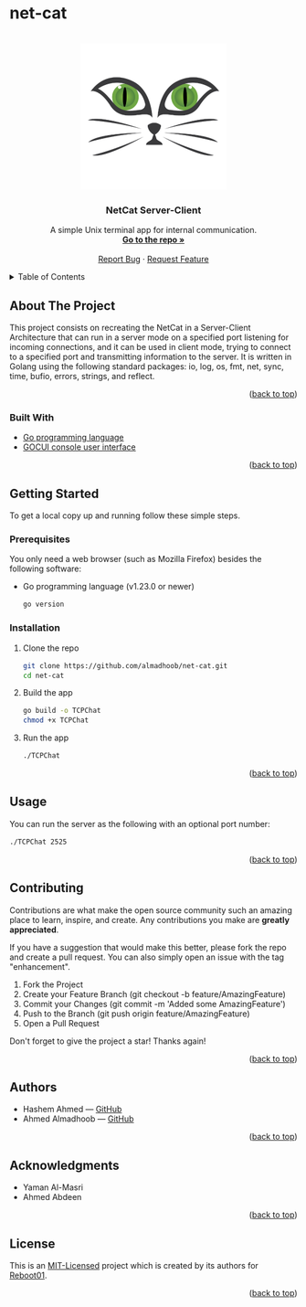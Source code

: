 # net-cat

<!-- PROJECT LOGO -->
<br />
<div align="center">
  <a href="https://github.com/almadhoob/net-cat">
    <img src="assets/logo.png" alt="Logo" width="256" height="256">
  </a>

<h3 align="center">NetCat Server-Client</h3>

  <p align="center">
    A simple Unix terminal app for internal communication.
    <br />
    <a href="https://github.com/almadhoob/net-cat"><strong>Go to the repo »</strong></a>
    <br />
    <br />
    <a href="https://github.com/almadhoob/net-cat/issues/new?labels=bug&template=bug-report---.md">Report Bug</a>
    ·
    <a href="https://github.com/almadhoob/net-cat/issues/new?labels=enhancement&template=feature-request---.md">Request Feature</a>
  </p>
</div>

<!-- TABLE OF CONTENTS -->
<details>
  <summary>Table of Contents</summary>
  <ol>
    <li>
      <a href="#about-the-project">About The Project</a>
      <ul>
        <li><a href="#built-with">Built With</a></li>
      </ul>
    </li>
    <li>
      <a href="#getting-started">Getting Started</a>
      <ul>
        <li><a href="#prerequisites">Prerequisites</a></li>
        <li><a href="#installation">Installation</a></li>
      </ul>
    </li>
    <li><a href="#usage">Usage</a></li>
    <li><a href="#contributing">Contributing</a></li>
    <li><a href="#authors">Authors</a></li>
    <li><a href="#acknowledgments">Acknowledgments</a></li>
    <li><a href="#license">License</a></li>
  </ol>
</details>

<!-- ABOUT THE PROJECT -->

## About The Project

<!-- <div align="center"><img src="images/screenshot.png" alt="Screenshot"></div> -->
<!-- <br /> -->

This project consists on recreating the NetCat in a Server-Client Architecture that can run in a server mode on a specified port listening for incoming connections, and it can be used in client mode, trying to connect to a specified port and transmitting information to the server. It is written in Golang using the following standard packages: io, log, os, fmt, net, sync, time, bufio, errors, strings, and reflect.

<p align="right">(<a href="#net-cat">back to top</a>)</p>

### Built With

- [Go programming language](https://go.dev/doc/)
- [GOCUI console user interface](https://pkg.go.dev/github.com/jroimartin/gocui/)

<p align="right">(<a href="#net-cat">back to top</a>)</p>

<!-- GETTING STARTED -->

## Getting Started

To get a local copy up and running follow these simple steps.

### Prerequisites

You only need a web browser (such as Mozilla Firefox) besides the following software:

- Go programming language (v1.23.0 or newer)
  ```sh
  go version
  ```

### Installation

1. Clone the repo

   ```sh
   git clone https://github.com/almadhoob/net-cat.git
   cd net-cat
   ```

2. Build the app

   ```sh
   go build -o TCPChat
   chmod +x TCPChat
   ```

3. Run the app

   ```sh
   ./TCPChat
   ```

<p align="right">(<a href="#net-cat">back to top</a>)</p>

<!-- USAGE EXAMPLES -->

## Usage

You can run the server as the following with an optional port number:

   ```sh
   ./TCPChat 2525
   ```

<p align="right">(<a href="#net-cat">back to top</a>)</p>

<!-- CONTRIBUTING -->

## Contributing

Contributions are what make the open source community such an amazing place to learn, inspire, and create. Any contributions you make are **greatly appreciated**.

If you have a suggestion that would make this better, please fork the repo and create a pull request. You can also simply open an issue with the tag "enhancement".

1. Fork the Project
2. Create your Feature Branch (git checkout -b feature/AmazingFeature)
3. Commit your Changes (git commit -m 'Added some AmazingFeature')
4. Push to the Branch (git push origin feature/AmazingFeature)
5. Open a Pull Request

Don't forget to give the project a star! Thanks again!

<p align="right">(<a href="#net-cat">back to top</a>)</p>

<!-- AUTHORS -->

## Authors

- Hashem Ahmed — [GitHub](https://github.com/hadrawer)
- Ahmed Almadhoob — [GitHub](https://github.com/almadhoob)

<p align="right">(<a href="#net-cat">back to top</a>)</p>

<!-- ACKNOWLEDGMENTS -->

## Acknowledgments

- Yaman Al-Masri
- Ahmed Abdeen

<p align="right">(<a href="#net-cat">back to top</a>)</p>

<!-- LICENSE -->

## License

This is an [MIT-Licensed](./LICENSE) project which is created by its authors for [Reboot01](https://reboot01.com/).

<p align="right">(<a href="#net-cat">back to top</a>)</p>
